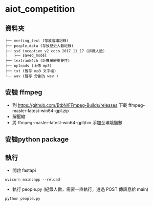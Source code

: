 # aiot_competition
## 資料夾
```
├── meeting_text (存放會議記錄)
├── people_data (存放歷史人數紀錄)
├── ssd_inception_v2_coco_2017_11_17 (辨識人臉)
|   ├── saved_model
├── textrank4zh (計算單辭重要性)
├── uploads (上傳 mp3)
├── txt (暫存 mp3 文字檔)
└── wav (暫存 分割的 wav )
```

## 安裝 ffmpeg
* 到 https://github.com/BtbN/FFmpeg-Builds/releases 下載 ffmpeg-master-latest-win64-gpl.zip
* 解壓縮
* 將 ffmpeg-master-latest-win64-gpl\bin 添加至環境變數

## 安裝python package


## 執行
* 開啟 fastapi 
```
uvicorn main:app --reload
```

* 執行 people.py (紀錄人數，需要一直執行，透過 POST 傳訊息給 main)
```
python people.py
```